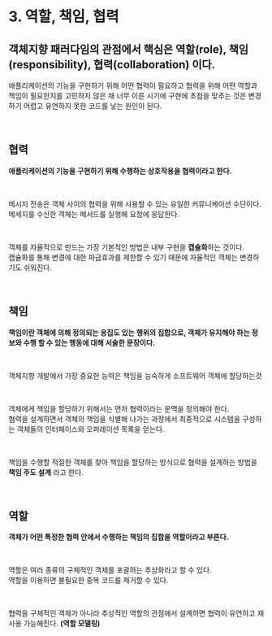 # 3. 역할, 책임, 협력

## 객체지향 패러다임의 관점에서 핵심은 **역할(role)**, **책임(responsibility)**, **협력(collaboration)** 이다.
애플리케이션의 기능을 구현하기 위해 어떤 협력이 필요하고 협력을 위해 어떤 역할과 책임이 필요한지를 고민하지 않은 채 너무 이른 시기에 구현에 초점을 맞추는 것은 변경하기 어렵고 유연하지 못한 코드를 낳는 원인이 된다.

<br>

## 협력
**애플리케이션의 기능을 구현하기 위해 수행하는 상호작용을 협력이라고 한다.**

<br>

메시지 전송은 객체 사이의 협력을 위해 사용할 수 있는 유일한 커뮤니케이션 수단이다.<br>
메세지를 수신한 객체는 메서드를 실행해 요청에 응답한다.

<br>

객체를 자율적으로 만드는 가장 기본적인 방법은 내부 구현을 **캡슐화**하는 것이다.<br>
캡슐화를 통해 변경에 대한 파급효과를 제한할 수 있기 때문에 자율적인 객체는 변경하기도 쉬워진다.

<br>

## 책임
**책임이란 객체에 의해 정의되는 응집도 있는 행위의 집합으로, 객체가 유지해야 하는 정보와 수행 할 수 있는 행동에 대해 서술한 문장이다.**

<br>

객체지향 개발에서 가장 중요한 능력은 책임을 능숙하게 소프트웨어 객체에 할당하는것

<br>

객체에게 책임을 할당하기 위해서는 먼저 협력이라는 문맥을 정의해야 한다.<br>
협력을 설계하면서 객체의 책임을 식별해 나가는 과정에서 최종적으로 시스템을 구성하는 객체들의 인터페이스와 오퍼레이션 목록을 얻는다.

<br>

책임을 수행할 적절한 객체를 찾아 책임을 할당하는 방식으로 협력을 설계하는 방법을 **책임 주도 설계** 라고 한다.

<br>

## 역할
**객체가 어떤 특정한 협력 안에서 수행하는 책임의 집합을 역할이라고 부른다.**

<br>

역할은 여러 종류의 구체적인 객체를 포괄하는 추상화라고 할 수 있다.<br>
역할을 이용하면 불필요한 중복 코드를 제거할 수 있다.

<br>

협력을 구체적인 객체가 아니라 추상적인 역할의 관점에서 설계하면 협력이 유연하고 재사용 가능해진다. **(역할 모델링)**